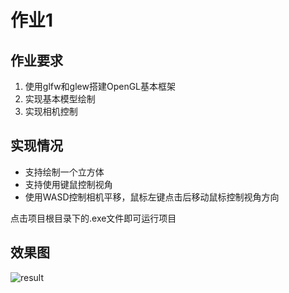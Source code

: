 # 作业1

## 作业要求

1. 使用glfw和glew搭建OpenGL基本框架
2. 实现基本模型绘制
3. 实现相机控制

## 实现情况

- 支持绘制一个立方体
- 支持使用键鼠控制视角
- 使用WASD控制相机平移，鼠标左键点击后移动鼠标控制视角方向

点击项目根目录下的.exe文件即可运行项目

## 效果图

![result](F:.\result.jpg)